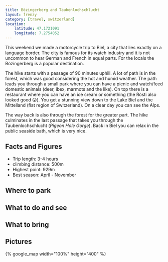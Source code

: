 ```yaml
---
title: Bözingerberg and Taubenlochschlucht
layout: frenzy
category: [travel, switzerland]
location:
    latitude: 47.1721091
    longitude: 7.2754052
---
```


This weekend we made a motorcycle trip to Biel, a city that lies exactly on a language border. The city is famous for its watch industry and it is not uncommon to hear German and French in equal parts. For the locals the Bözingerberg is a popular destination. 

The hike starts with a passage of 90 minutes uphill. A lot of path is in the forest, which was good considering the hot and humid weather. The path leads you through a small park where you can have a picnic and watch/feed domestic animals (deer, ibex, marmots and the like). On top there is a restaurant where you can have an ice cream or something (the Rösti also looked good :stuck_out_tongue:). You get a stunning view down to the Lake Biel and the Mittelland (flat region of Switzerland). On a clear day you can see the Alps.   

The way back is also through the forest for the greater part. The hike culminates in the last passage that takes you through the Taubenlochschlucht (_Pigeon Hole Gorge_). Back in Biel you can relax in the public seaside bath, which is very nice.

## Facts and Figures

* Trip length: 3-4 hours
* climbing distance: 500m
* Highest point: 929m
* Best season: April - November

## Where to park

## What to do and see

## What to bring

## Pictures

{% google_map width="100%" height="400" %}

